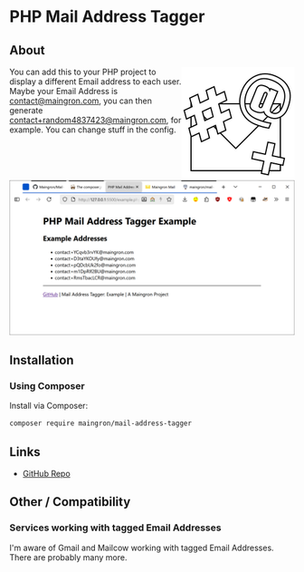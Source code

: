 # PHP Mail Address Tagger
## About

<img align="right" src="logo.svg" alt="Mail Address Tagger Logo">

You can add this to your PHP project to display a different Email address to each user. Maybe your Email Address is contact@maingron.com, you can then generate contact+random4837423@maingron.com, for example. You can change stuff in the config.

<picture>
  <source srcset="screenshots/screenshot-1.png" media="(prefers-color-scheme: dark)">
  <img src="screenshots/screenshot-1_light.png" alt="Screenshot of Mail Address Tagger">
</picture>

## Installation


### Using Composer

Install via Composer:

```bash
composer require maingron/mail-address-tagger
```

## Links
- [GitHub Repo](https://github.com/Maingron/PHP-Mail-Address-Tagger/)

## Other / Compatibility
### Services working with tagged Email Addresses
I'm aware of Gmail and Mailcow working with tagged Email Addresses. There are probably many more.
